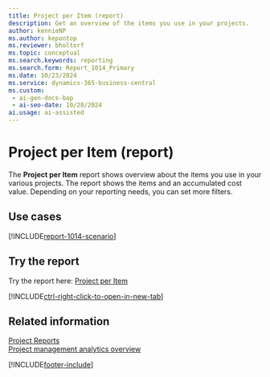 ```yaml
---
title: Project per Item (report)
description: Get an overview of the items you use in your projects. 
author: kennieNP
ms.author: kepontop
ms.reviewer: bholtorf
ms.topic: conceptual
ms.search.keywords: reporting
ms.search.form: Report_1014_Primary
ms.date: 10/23/2024
ms.service: dynamics-365-business-central
ms.custom:
 - ai-gen-docs-bap
 - ai-seo-date: 10/28/2024
ai.usage: ai-assisted
---
```


# Project per Item (report)

The **Project per Item** report shows overview about the items you use in your various projects. The report shows the items and an accumulated cost value. Depending on your reporting needs, you can set more filters.

## Use cases

[!INCLUDE[report-1014-scenario](../includes/report-1014-scenario-include.md)]

<!-- 

Prompt

Below is a report in an ERP system. Provide 3-4 use cases for different personas working with projects.

Format like this:    
  
As a <persona>, use the report to    
* use case 1  
* use case 2    

Do not capitalize the persona names. 

Do not start lines with "Use the data to"

## Report name
Project per Item

## Report description
The *Project per Item* report shows overview about the items used across your projects. 
The report shows the relevant items and an accumulated value about the costs.

### What the report does

### Use cases
Get an overview about the items used across your projects. 

Please include your data sources and URLs

-->

## Try the report

Try the report here: [Project per Item](https://businesscentral.dynamics.com?report=1014)

[!INCLUDE[ctrl-right-click-to-open-in-new-tab](../includes/ctrl-right-click-to-open-in-new-tab.md)]

## Related information

[Project Reports](../project-reports.md)  
[Project management analytics overview](../projects-analytics-overview.md)  

[!INCLUDE[footer-include](../includes/footer-banner.md)]